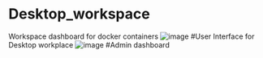 # Desktop_workspace
Workspace dashboard for docker containers 
![image](https://user-images.githubusercontent.com/81638871/235284621-60491911-3ae1-4ced-8a9d-909f53c84a03.png)
#User Interface for Desktop workplace
![image](https://user-images.githubusercontent.com/81638871/235284638-e03f6f96-e258-4cf0-90e9-20e2fc8edce0.png)
#Admin dashboard
